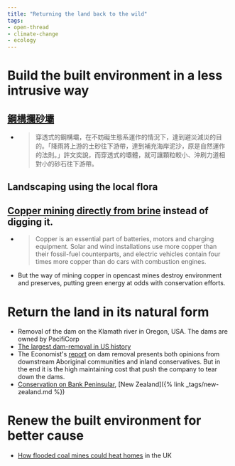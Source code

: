 ```yaml
---
title: "Returning the land back to the wild"
tags:
- open-thread
- climate-change
- ecology
---
```


# Build the built environment in a less intrusive way
## [鋼構攔砂壩](https://e-info.org.tw/node/223936)
- > 穿透式的鋼構壩，在不妨礙生態系運作的情況下，達到避災減災的目的。「降雨將上游的土砂往下游帶，達到補充海岸泥沙，原是自然運作的法則。」許文奕說，而穿透式的壩體，就可讓顆粒較小、沖刷力道相對小的砂石往下游帶。


## Landscaping using the local flora
## [Copper mining directly from brine](https://www.economist.com/science-and-technology/2021/07/07/people-may-one-day-drill-for-copper-as-they-now-drill-for-oil) instead of digging it.
- > Copper is an essential part of batteries, motors and charging equipment. Solar and wind installations use more copper than their fossil-fuel counterparts, and electric vehicles contain four times more copper than do cars with combustion engines.
- But the way of mining copper in opencast mines destroy environment and preserves, putting green energy at odds with conservation efforts.


# Return the land in its natural form
- Removal of the dam on the Klamath river in Oregon, USA. The dams are owned by PacifiCorp
- [The largest dam-removal in US history](https://www.bbc.com/future/article/20201110-the-largest-dam-removal-project-in-american-history)
- The Economist's [report](https://www.economist.com/united-states/2021/07/10/in-the-pacific-north-west-hydroelectric-dams-are-being-removed) on dam removal presents both opinions from downstream Aboriginal communities and inland conservatives. But in the end it is the high maintaining cost that push the company to tear down the dams.
- [Conservation on Bank Peninsular](https://youtu.be/3VZSJKbzyMc), [New Zealand]({% link _tags/new-zealand.md %})


# Renew the built environment for better cause
- [How flooded coal mines could heat homes](https://www.bbc.com/future/article/20210706-how-flooded-coal-mines-could-heat-homes) in the UK 
